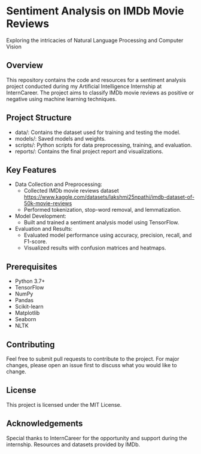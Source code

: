 # Sentiment Analysis on IMDb Movie Reviews
Exploring the intricacies of Natural Language Processing and Computer Vision
## Overview
This repository contains the code and resources for a sentiment analysis project conducted during my Artificial Intelligence Internship at InternCareer. The project aims to classify IMDb movie reviews as positive or negative using machine learning techniques.
## Project Structure
- data/: Contains the dataset used for training and testing the model.
- models/: Saved models and weights.
- scripts/: Python scripts for data preprocessing, training, and evaluation.
- reports/: Contains the final project report and visualizations.
## Key Features
- Data Collection and Preprocessing:
  - Collected IMDb movie reviews dataset https://www.kaggle.com/datasets/lakshmi25npathi/imdb-dataset-of-50k-movie-reviews
  - Performed tokenization, stop-word removal, and lemmatization.
- Model Development:
  - Built and trained a sentiment analysis model using TensorFlow.
- Evaluation and Results:
  - Evaluated model performance using accuracy, precision, recall, and F1-score.
  - Visualized results with confusion matrices and heatmaps.
## Prerequisites
- Python 3.7+
- TensorFlow
- NumPy
- Pandas
- Scikit-learn
- Matplotlib
- Seaborn
- NLTK
## Contributing
Feel free to submit pull requests to contribute to the project. For major changes, please open an issue first to discuss what you would like to change.

## License
This project is licensed under the MIT License.

## Acknowledgements
Special thanks to InternCareer for the opportunity and support during the internship.
Resources and datasets provided by IMDb.
